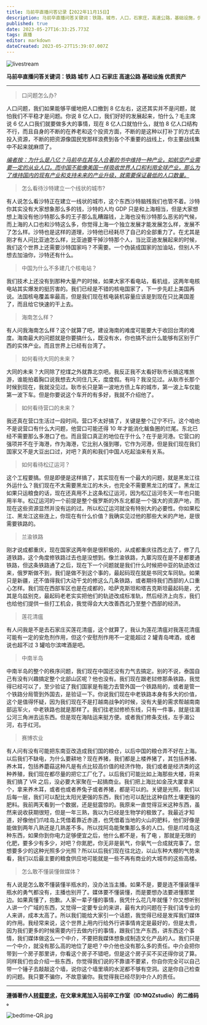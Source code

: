 ```yaml
---
title: 马前卒直播问答记录【2022年11月15日】 
description: 马前卒直播问答关键词：铁路，城市，人口，石家庄，高速公路，基础设施，优质资产。
published: true
date: 2023-05-27T16:33:25.773Z
tags: 直播
editor: markdown
dateCreated: 2023-05-27T15:39:07.007Z
---
```



![livestream](https://img.bedtime.news/2023/05/27/6471c5909e087.jpg)

**马前卒直播问答关键词：<kbd>铁路</kbd> <kbd>城市</kbd> <Kbd>人口</kbd> <kbd>石家庄</kbd> <kbd>高速公路</kbd> <kbd>基础设施</kbd> <kbd>优质资产</kbd>**

- - -

> 口问题怎么办?

人口问题，我们如果能够平缓地把人口撤到 8 亿左右，这还其实并不是问题，就怕我们不平稳才是问题。你说 8 亿人口，我们好好的发展起来，怕什么？毛主席说 6 亿人口我们就要做多大的事情，现在 8 亿人口就怕什么，就怕 8 亿人口结构不行，而且自身的不断的在养老和这个投资方面，不断的是这种以打补丁的方式去投入资源，不断的把资源像国民党那样浪费到各个不重要的战线上，你主要战线集中不起来就麻烦了。

*<u>编者按：为什么是八亿？马前卒在其与人合著的书中维持一种产业，如航空产业需要一定的从业人口，而中国不能像美国一样吸收世界人口和利用全球产业，那么为了维持国内的现有产业和支持未来的产业升级，就需要保证最低的人口数量。</u>*

> 怎么看待沙特建立一个线状的城市?

有人说怎么看沙特正在建立一线状的城市，这个东西沙特脑残我们也管不着。沙特你其实没有大家想象那么多的钱，沙特的人均 GDP 只是和上海相当，但是大家想想上海没有他沙特那么多的王子那么乱糟蹋钱，上海也没有沙特那么恶劣的气候，而上海的人口也和沙特这么多，你觉得上海一个独立发展才能发展怎么样，发展不了怎么样。沙特也是这样的道理，沙特他已经耗尽了自己的全部重力了。在尤其是刚才有人问比亚迪怎么样，比亚迪要干掉沙特那个人，当比亚迪发展起来的时候，我们这个世界上还需要沙特国家吗？不需要。一个伪装成国家的加油站，但别人不想去加油你，沙特还有什么。


> 中国为什么不多建几个核电站？

我们技术上还没有到那种大量产的时候，如果大家不看电站，看机组，这两年电核电站其实爆发的挺厉害的。我们已经是不错的核电国家了，下一步先赶上美国再说。法国核电覆盖率最高，但是我们现在核电装机容量应该是到现在只比美国差了，而且给它快速的干上去。

> 海南怎么样？

有人问我海南怎么样？这个就算了吧，建设海南的难度可能要大于收回台湾的难度。海南最大的问题就是你要搞什么，既没有水，你也搞不出什么能够有区别于广西的实体产业。而且世界上已经有台湾了。

> 如何看待大同的未来？

大同的未来？大同除了挖煤之外就靠北京吧。我反正我不太看好耿市长搞这堆旅游，谁能拍着胸口说我想去大同住几天，度度假。有吗？我没见过。从耿市长那个时候到现在，我就没见过。耿市长只是第一波地方债上车的城市，第一波上车仅能第一波下车。但是你要说这个车开的有多好，我就不介绍他了。

> 如何看待营口的未来？

我还真在营口生活过一段时间。营口不太好搞了，关键是整个辽宁不行。这个咱也不是说营口有什么大问题，他营口可能还得 10 年才能消化鲅鱼圈的烂尾。东北已经不需要那么多港口了也。而且营口真正的地位在于什么？在于是河港。它营口的强项并不在于海港，作为海港，它比别人强到哪，它作为河港，但是我们现在我们国家又不是大豆出口过，对吧？真的和我们中国人吃起油来有关系。


> 如何看待松辽运河？

这个工程要搞。但是即便是这样搞了，其实现在有一个最大的问题，就是黑龙江往外运什么？我们现在不太需要黑龙江的木头，也完全不需要黑龙江的煤了。黑龙江如果只运粮食的话，现在还真用不上这条松辽运河，因为松辽运河冬天一年也只能用半年。松辽运河的一个前提是整个俄罗斯的外东北都是一个强大的资源产地，而现在这些资源显然并没有运的过。所以松辽运河就没有特别大的必要性。你如果松江、黑龙江这些连上，你现在有什么价值？我确实见过他的那些大米的产地，是很需要铁路的。

> 兰渝铁路

刚才说成都重庆，现在国家这两年倒是很积极的，从成都重庆往西北去了，修了几道铁路，这个角度修铁路过去也是没想到。像兰渝铁路，九寨沟现在是不是都要通铁路，但这条铁路通了之后，现在下一个问题就是我们什么时候把中亚的轨迹改过来，俄罗斯做不到，我们是做不到这个事的，最起码现在就是书同文车同轨。如果只是新疆，还不值得我们大动干戈的修这么几条铁路，或者期待我们西部的人口重心怎样。我们现在西部军区也是在成都的，哈萨克斯坦和塔吉克斯坦最起码是，尤其是乌兹别克，最起码老老实实把他们的轨迹改成标准轨，然后经济上向东，我们也给他们提供一些打工机会，我觉得会大大改善西北乃至整个西部的经济。


> 莲花清瘟

有人问我是不是去石家庄买莲花清瘟，这个就算了，我认为莲花清瘟对我莲花清瘟可能有一定的安危剂作用，但这个安慰剂作用不一定能超过 2 罐青岛啤酒，或者说也超不过 3 罐哈尔滨啤酒是吧。

> 中南半岛

中南半岛的整个的秩序问题，我们现在中国还没有力气去搞定。别的不说，泰国自己有没有兴趣搞定整个北部山区呢？他也没有。我们现在跟老挝修那条铁路，我觉得已经可以了，至少验证了我们国家是有能力去管外国一个铁路局的，或者是管一个铁路分局管到外国去，是验证一下。你说我们现在中老铁路本身有多大的价值，这个是值得怀疑，因为我们现在不是打越南战争的时候，没有大量的需求帮越南南部运军火，中老铁路也就是那样了。我们往老挝修桥东线，只有一件事，就是往湄公河三角洲去运东西。但是现在海陆运来挺方便。或者我们修条支线，左手湄公河，右手红河。

> 赛博农业

有人问有没有可能把东南亚改造成我们国的粮仓，以后中国的粮仓弄不好在上海。以后我们不缺电，为什么要耕地？现在养猪，我们都是上楼养猪了，其包括养猪、养木耳，包括养蘑菇这种凡是有点比较高价值的经济作物，我们或者是经济类的这种养殖，我们现在都尽量的把它工厂化了。以后我们可能比如上海那些大楼，将来我们搞了 VR 之后，没必要大家聚在一起搞商业。我们把上海比如金茂大厦拿来个，拿来养木耳，或者也或者养兔子或者养猪，都是可以的。关键是光照，我们以后每一层，我们可以配比太阳光更强的东西，我们也可以配比这种自然土壤更强的肥料。我前两天看到一个数据，还是挺震惊的。我原来一直觉得豆米这种东西，虽然来说收获期很短，但是一年三熟，我以为已经是生物学的极致了。我最近才知道，好像他们爪哇岛上凭借着靠近赤道，也凭借着当地的火山的肥料，他们好像是能做到两年八熟还是几熟差不多。所以找阿岛能聚集那么多的人口。但是爪哇岛这种东西，如果你到你电力足够便宜之后，他什么都不是，有了电 ，那就是无限的化肥，要多少有多少，对吧？你氮肥，你无非是氨气，你氨气一合成就完事了。您想要多少的这种光照多少光照？所以以后我们现在往北边，以山东种大棚的气势来看，我们以后最主要的粮食供应地可能就是一些不再有商业的大城市的这些高楼。

> 怎么敢不懂装懂做媒体？

有人说是怎么敢不懂装懂半瓶水的，没办法当主播。如果不是，要是连不懂装懂半瓶水的勇气都没有，主播也别开了。媒体要不懂装懂，而是要想办法要进懂那里边。如果真懂了，抱歉。人家一辈子懂的事情，我凭什么花几年就懂？你又想听别人讲一个广域的东西，又觉得一定要专业的来讲，最有大的问题在于我们请专业的人来讲，成本太高了。所以我们能给大家引一个话题，我觉得已经是发挥我们媒体的作用。我经常来说，这个世界上用内行给外行讲事情肯定是最好的，但是太贵，因为我们更多的时候需要内行去做内行的事情，跟我们生产东西，讲东西这个事情，我们媒体做这么一个中介，不要把我媒体想象成制造文化产品的人。我们只是一个中介，就没有那么高的地位了是吧？中介他也没有那么多的责任。中介会把你带到一个房子那里讲，你看这个房子不错吧，但是这个房子买不买还得你说了算。同样我们也会介绍一些东西，你觉得我们说的不靠谱不要紧，你自你完全可以自己带一个锤子去敲敲这个墙，说你这个墙里填的水泥都不够有空洞。这是你自己检查的问题。我只要不骗你，不故意骗你。我觉得我已经尽到中介人的责任。

---

**遵循著作人[转载要求](https://mp.weixin.qq.com/s/lAykTTrSjDxadBYtOaseOw)，在文章末尾加入马前卒工作室（ID:MQZstudio）的二维码 。** 

![bedtime-QR.jpg](https://img.bedtime.news/2023/05/27/6471cf5822541.jpg)
